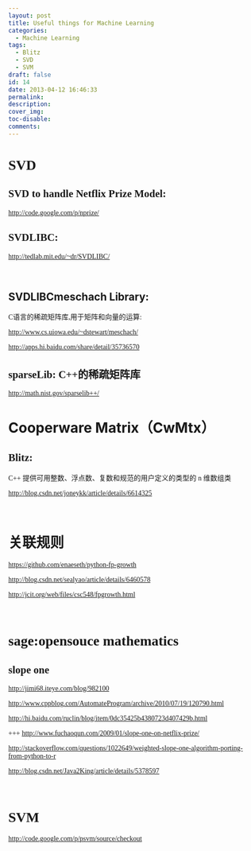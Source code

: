 ```yaml
---
layout: post
title: Useful things for Machine Learning
categories:
  - Machine Learning
tags:
  - Blitz
  - SVD
  - SVM
draft: false
id: 14
date: 2013-04-12 16:46:33
permalink:
description:
cover_img:
toc-disable:
comments:
---
```


# 

# <span style="font-family: 'trebuchet ms', geneva;">SVD</span>

## <span style="font-family: 'trebuchet ms', geneva;">SVD to handle Netflix Prize Model:  </span>

<span style="font-family: 'trebuchet ms', geneva;">http://code.google.com/p/nprize/</span>

## <span style="font-family: 'trebuchet ms', geneva;">SVDLIBC: </span>

<span style="font-family: 'trebuchet ms', geneva;">http://tedlab.mit.edu/~dr/SVDLIBC/</span>

&nbsp;

## SVDLIBCmeschach Library:

<span style="font-family: 'trebuchet ms', geneva;">C语言的稀疏矩阵库,用于矩阵和向量的运算:</span>

<span style="font-family: 'trebuchet ms', geneva;">http://www.cs.uiowa.edu/~dstewart/meschach/</span>

<span style="font-family: 'trebuchet ms', geneva;">http://apps.hi.baidu.com/share/detail/35736570</span>

## <span style="font-family: 'trebuchet ms', geneva;">sparseLib: C++的稀疏矩阵库</span>

<span style="font-family: 'trebuchet ms', geneva;">http://math.nist.gov/sparselib++/</span>

## 

# Cooperware Matrix（CwMtx）

## <span style="font-family: 'trebuchet ms', geneva;">Blitz:</span>

<span style="font-family: 'trebuchet ms', geneva;">C++ 提供可用整数、浮点数、复数和规范的用户定义的类型的 n 维数组类</span>

<span style="font-family: 'trebuchet ms', geneva;">http://blog.csdn.net/joneykk/article/details/6614325</span>

<span style="font-family: 'trebuchet ms', geneva;"> </span>

# 关联规则

<span style="font-family: 'trebuchet ms', geneva;">https://github.com/enaeseth/python-fp-growth</span>

<span style="font-family: 'trebuchet ms', geneva;">http://blog.csdn.net/sealyao/article/details/6460578</span>

<span style="font-family: 'trebuchet ms', geneva;">http://jcit.org/web/files/csc548/fpgrowth.html</span>

<span style="font-family: 'trebuchet ms', geneva;"> </span>

# <span style="font-family: 'trebuchet ms', geneva;">sage:opensouce mathematics</span>

## <span style="font-family: 'trebuchet ms', geneva;">slope one</span>

<span style="font-family: 'trebuchet ms', geneva;">http://jimi68.iteye.com/blog/982100</span>

<span style="font-family: 'trebuchet ms', geneva;">http://www.cppblog.com/AutomateProgram/archive/2010/07/19/120790.html</span>

<span style="font-family: 'trebuchet ms', geneva;">http://hi.baidu.com/ruclin/blog/item/0dc35425b4380723d407429b.html</span>

<span style="font-family: 'trebuchet ms', geneva;">+++ http://www.fuchaoqun.com/2009/01/slope-one-on-netflix-prize/</span>

<span style="font-family: 'trebuchet ms', geneva;">http://stackoverflow.com/questions/1022649/weighted-slope-one-algorithm-porting-from-python-to-r</span>

<span style="font-family: 'trebuchet ms', geneva;">http://blog.csdn.net/Java2King/article/details/5378597</span>

<span style="font-family: 'trebuchet ms', geneva;"> </span>

# <span style="font-family: 'trebuchet ms', geneva;">SVM</span>

<span style="font-family: 'trebuchet ms', geneva;">http://code.google.com/p/psvm/source/checkout</span>